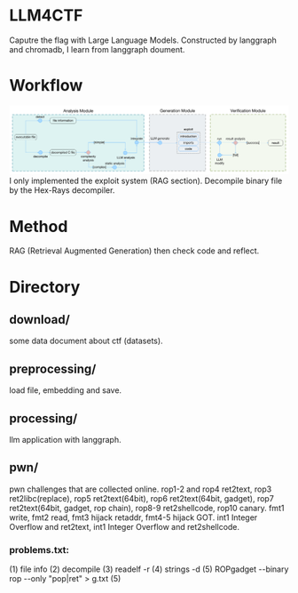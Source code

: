 # LLM4CTF
Caputre the flag with Large Language Models. Constructed by langgraph and chromadb, I learn from langgraph doument.

# Workflow
![workflow](./assert/workflow.png)
I only implemented the exploit system (RAG section). Decompile binary file by the Hex-Rays decompiler.

# Method
RAG (Retrieval Augmented Generation) then check code and reflect.

# Directory
## download/
some data document about ctf (datasets).

## preprocessing/ 
load file, embedding and save.

## processing/ 
llm application with langgraph.

## pwn/ 
pwn challenges that are collected online. 
rop1-2 and rop4 ret2text, rop3 ret2libc(replace), 
rop5 ret2text(64bit), rop6 ret2text(64bit, gadget), rop7 ret2text(64bit, gadget, rop chain), rop8-9 ret2shellcode, rop10 canary.
fmt1 write, fmt2 read, fmt3 hijack retaddr, fmt4-5 hijack GOT.
int1 Integer Overflow and ret2text, int1 Integer Overflow and ret2shellcode.
### problems.txt: 
(1) file info (2) decompile (3) readelf -r  (4) strings -d (5) ROPgadget --binary rop --only "pop|ret" > g.txt (5)